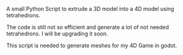 A small Python Script to extrude a 3D model into a 4D model using tetrahedrons.

The code is still not so efficient and generate a lot of not needed tetrahedrons. 
I will be upgrading it soon.

This script is needed to generate meshes for my 4D Game in godot.
